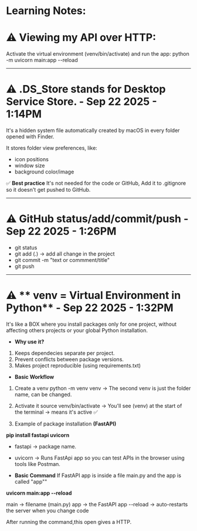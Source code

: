 # Learning Notes: 

# ⚠️ **Viewing my API over HTTP:** 
Activate the virtual environment (venv/bin/activate) and run the app:
python -m uvicorn main:app --reload

---

# **⚠️ .DS_Store stands for Desktop Service Store.** - Sep 22 2025 - 1:14PM
It's a hidden system file automatically created by macOS in every folder opened with Finder. 

It stores folder view preferences, like: 
- icon positions 
- window size
- background color/image

✅ **Best practice**
It's not needed for the code or GitHub, Add it to .gitignore so it doesn't get pushed to GitHub. 

---

 # ⚠️ **GitHub status/add/commit/push** - Sep 22 2025 - 1:26PM
 - git status
 - git add (.) -> add all change in the project 
 - git commit -m "text or commment/title" 
 - git push

---

# ⚠️ ** venv = Virtual Environment in Python** - Sep 22 2025 - 1:32PM 
 It's like a BOX where you install packages only for one project, without affecting others projects or your global Python installation. 

- **Why use it?**
 1. Keeps dependecies separate per project. 
 2. Prevent conflicts between package versions.
 3. Makes project reproducible (using requirements.txt)


- **Basic Workflow**
 1. Create a venv
 python -m venv venv  ->  The second venv is just the folder name, can be changed. 

 2. Activate it
 source venv/bin/activate -> You'll see (venv) at the start of the terminal -> means it's active ✅
 
 3. Example of package installation **(FastAPI)**

 **pip install fastapi uvicorn**

 - fastapi -> package name.
 - uvicorn -> Runs FastApi app so you can test APIs in the browser using tools like Postman.

- **Basic Command**
If FastAPI app is inside a file main.py and the app is called "app"" 

 **uvicorn main:app --reload**
 
 main -> filename (main.py)
 app -> the FastAPI app
 --reload -> auto-restarts the server when you change code

 After running the command,this open gives a HTTP.

